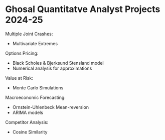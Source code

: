 # Ghosal Quantitatve Analyst Projects 2024-25

Multiple Joint Crashes: 
- Multivariate Extremes

Options Pricing:
- Black Scholes & Bjerksund Stensland model
- Numerical analysis for approximations

Value at Risk: 
- Monte Carlo Simulations

Macroeconomic Forecasting: 
- Ornstein-Uhlenbeck Mean-reversion
- ARIMA models

Competitor Analysis: 
- Cosine Similarity
